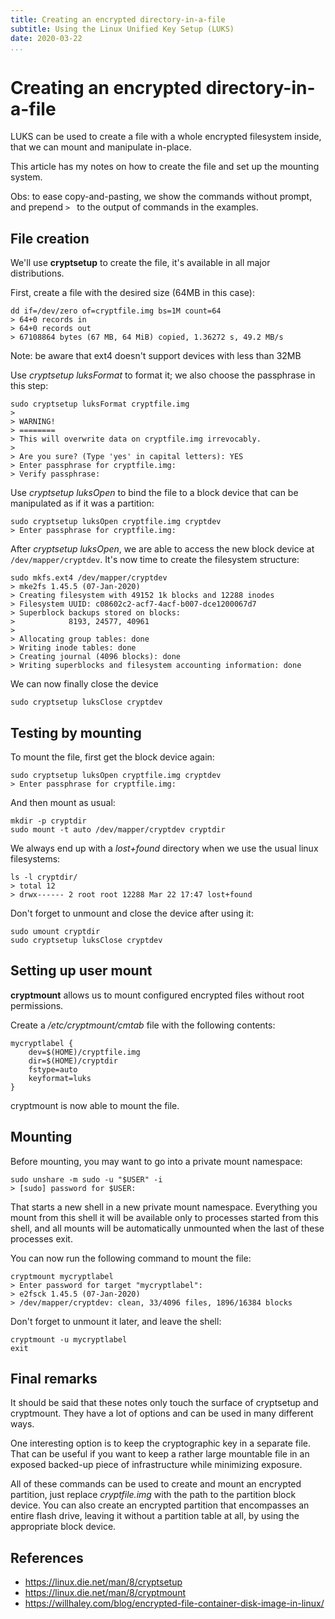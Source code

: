 ```yaml
---
title: Creating an encrypted directory-in-a-file
subtitle: Using the Linux Unified Key Setup (LUKS)
date: 2020-03-22
...
```



# Creating an encrypted directory-in-a-file

LUKS can be used to create a file with a whole encrypted filesystem
inside, that we can mount and manipulate in-place.

This article has my notes on how to create the file and set up the
mounting system.

Obs: to ease copy-and-pasting, we show the commands without prompt, and
prepend ``> `` to the output of commands in the examples.


## File creation

We'll use **cryptsetup** to create the file, it's available in all
major distributions.

First, create a file with the desired size (64MB in this case):
```
dd if=/dev/zero of=cryptfile.img bs=1M count=64
> 64+0 records in
> 64+0 records out
> 67108864 bytes (67 MB, 64 MiB) copied, 1.36272 s, 49.2 MB/s
```

Note: be aware that ext4 doesn't support devices with less than 32MB

Use *cryptsetup luksFormat* to format it; we also choose the
passphrase in this step:
```
sudo cryptsetup luksFormat cryptfile.img
>
> WARNING!
> ========
> This will overwrite data on cryptfile.img irrevocably.
> 
> Are you sure? (Type 'yes' in capital letters): YES
> Enter passphrase for cryptfile.img:
> Verify passphrase:
```

Use *cryptsetup luksOpen* to bind the file to a block device that
can be manipulated as if it was a partition:

```
sudo cryptsetup luksOpen cryptfile.img cryptdev
> Enter passphrase for cryptfile.img:
```

After *cryptsetup luksOpen*, we are able to access the new block
device at ``/dev/mapper/cryptdev``. It's now time to create the
filesystem structure:

```
sudo mkfs.ext4 /dev/mapper/cryptdev
> mke2fs 1.45.5 (07-Jan-2020)
> Creating filesystem with 49152 1k blocks and 12288 inodes
> Filesystem UUID: c08602c2-acf7-4acf-b007-dce1200067d7
> Superblock backups stored on blocks:
>            8193, 24577, 40961
> 
> Allocating group tables: done
> Writing inode tables: done
> Creating journal (4096 blocks): done
> Writing superblocks and filesystem accounting information: done
```

We can now finally close the device
```
sudo cryptsetup luksClose cryptdev
```


## Testing by mounting

To mount the file, first get the block device again:
```
sudo cryptsetup luksOpen cryptfile.img cryptdev
> Enter passphrase for cryptfile.img:
```

And then mount as usual:
```
mkdir -p cryptdir
sudo mount -t auto /dev/mapper/cryptdev cryptdir
```

We always end up with a *lost+found* directory when we use the usual linux filesystems:
```
ls -l cryptdir/
> total 12
> drwx------ 2 root root 12288 Mar 22 17:47 lost+found
```

Don't forget to unmount and close the device after using it:
```
sudo umount cryptdir
sudo cryptsetup luksClose cryptdev
```


## Setting up user mount

**cryptmount** allows us to mount configured encrypted files without
root permissions.

Create a */etc/cryptmount/cmtab* file with the following contents:

```
mycryptlabel {
    dev=$(HOME)/cryptfile.img
    dir=$(HOME)/cryptdir
    fstype=auto
    keyformat=luks
}
```

cryptmount is now able to mount the file.


## Mounting

Before mounting, you may want to go into a private mount namespace:

```
sudo unshare -m sudo -u "$USER" -i
> [sudo] password for $USER:
```

That starts a new shell in a new private mount namespace. Everything
you mount from this shell it will be available only to processes
started from this shell, and all mounts will be automatically
unmounted when the last of these processes exit.

You can now run the following command to mount the file:

```
cryptmount mycryptlabel
> Enter password for target "mycryptlabel":
> e2fsck 1.45.5 (07-Jan-2020)
> /dev/mapper/cryptdev: clean, 33/4096 files, 1896/16384 blocks
```

Don't forget to unmount it later, and leave the shell:

```
cryptmount -u mycryptlabel
exit
```


## Final remarks

It should be said that these notes only touch the surface of
cryptsetup and cryptmount. They have a lot of options and can be used
in many different ways.

One interesting option is to keep the cryptographic key in a separate
file. That can be useful if you want to keep a rather large mountable
file in an exposed backed-up piece of infrastructure while minimizing
exposure.

All of these commands can be used to create and mount an encrypted
partition, just replace *cryptfile.img* with the path to the
partition block device. You can also create an encrypted partition
that encompasses an entire flash drive, leaving it without a partition
table at all, by using the appropriate block device.


## References

- <https://linux.die.net/man/8/cryptsetup>
- <https://linux.die.net/man/8/cryptmount>
- <https://willhaley.com/blog/encrypted-file-container-disk-image-in-linux/>

